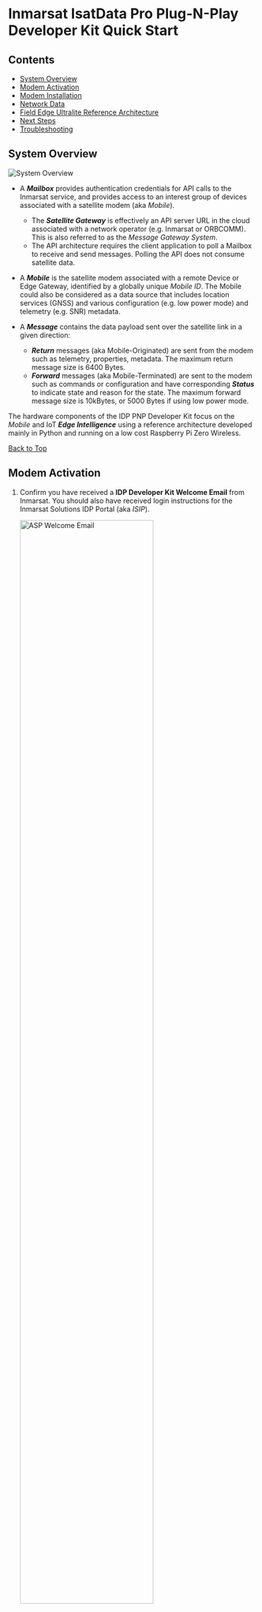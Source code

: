 # Inmarsat IsatData Pro Plug-N-Play Developer Kit Quick Start

## Contents

* [System Overview](#System-Overview)
* [Modem Activation](#Modem-Activation)
* [Modem Installation](#Modem-Installation)
* [Network Data](#Network-Data)
* [Field Edge Ultralite Reference Architecture](#Field-Edge-Ultralite-Reference-Architecture)
* [Next Steps](#Next-Steps)
* [Troubleshooting](#Troubleshooting)

## System Overview

![System Overview](media/idp-architecture.png)

* A ***Mailbox*** provides authentication credentials for API calls to the 
Inmarsat service, and provides access to an interest group of devices associated 
with a satellite modem (aka *Mobile*).
    * The ***Satellite Gateway*** is effectively an API server URL in the cloud 
    associated with a network operator (e.g. Inmarsat or ORBCOMM). This is also
    referred to as the *Message Gateway System*.
    * The API architecture requires the client application to poll a Mailbox to
    receive and send messages.  Polling the API does not consume satellite data.

* A ***Mobile*** is the satellite modem associated with a remote Device or Edge 
Gateway, identified by a globally unique *Mobile ID*.  The Mobile could also be 
considered as a data source that includes location services (GNSS) and 
various configuration (e.g. low power mode) and telemetry (e.g. SNR) metadata.

* A ***Message*** contains the data payload sent over the satellite link in a 
given direction:
  * ***Return*** messages (aka Mobile-Originated) are sent from the modem 
  such as telemetry, properties, metadata. The maximum return message size is
  6400 Bytes.
  * ***Forward*** messages (aka Mobile-Terminated) are sent to the modem such 
  as commands or configuration and have corresponding ***Status*** to indicate 
  state and reason for the state. The maximum forward message size is 10kBytes,
  or 5000 Bytes if using low power mode.

The hardware components of the IDP PNP Developer Kit focus on the *Mobile* and
IoT ***Edge Intelligence*** using a reference architecture developed mainly in
Python and running on a low cost Raspberry Pi Zero Wireless.

[Back to Top](#Contents)

## Modem Activation

1. Confirm you have received a **IDP Developer Kit Welcome Email** from
Inmarsat.  You should also have received login instructions for the Inmarsat
Solutions IDP Portal (aka *ISIP*).

    <img alt="ASP Welcome Email" src="media/ASP Welcome Email.jpg" width="75%" height="auto">

2. Login to the [**Inmarsat Solutions IDP Portal**](https://isipinmarsat.satcomhost.com/)

    1. Select **Installed Base > Devices**.
        
        <img alt="Installed Base > Devices" src="media/isip-installed-base.png" width="75%" height="auto">

    2. Click the **Mobile ID** of your ST2100 modem under the **ICCID** column,
    which should be the same as the unique **S/N** identifier on the side of 
    your modem in the format *nnnnnnnnSKYcccc*:

        <img alt="Unique Modem Identifier" src="media/st2100-label.png" width="50%" height="auto">

    1. Scroll to the bottom of the *Card/Terminal Details* page and click
    **Activate**.

    1. Complete the form by selecting the price plan from the drop down menu and
    click **Confirm** at the bottom.

        <img alt="Activation Form" src="media/isip-activate-1.png" width="75%" height="auto">

        <img alt="Activation Form 2" src="media/isip-activate-2.png" width="75%" height="auto">

    2. You should receive an email confirmation when the activation has
    completed, within a few minutes.

        <img alt="Activation Email" src="media/activation-email.png" width="75%" height="auto">

[Back to Top](#Contents)

## Modem Installation

### Vehicle Installation

1. Collect the parts of the kit required for a vehicle install.

    <img alt="Vehicle Installation Kit" src="media/mobile-kit.png" width="75%" height="auto">

    1. Magnet mount kit
    2. ST2100 modem
    3. (Optional) extension cable(s)
    4. FieldEdge Ultralite "black box"
    5. ST2100 development cable
    6. DC automotive power adapter

2. Attach the magnet mount kit to the ST2100 using the screws provided.
You can route the cable out the long or short side using the provided channel.

    <img alt="Magnet Mount Kit" src="media/magmount.png" width="36%" height="auto">
    <img alt="Magnet Mount installed" src="media/magmount-installed.png" width="45%" height="auto">

3. Connect the ST2100 to either the extension cable(s) or directly to the
"black box" cable depending the total length of cable run you need.

    <img alt="Modem to cable" src="media/modem-to-cable.png" width="45%" height="auto">

    >Note: If using for an extended period outdoors and/or to protect against
    the metal connector damaging vehicle paint, it is recommended to wrap
    the metal connection point in waterproof tape.

    <img alt="Waterproof tape" src="media/connector-tape.png" width="31%" height="auto">
    <img alt="Taped connector" src="media/teminal-water-scratch-resist.png" width="45%" height="auto">

4. Place the **ST2100** modem in a location with a clear view of the sky
in the direction of the Equator (e.g. south-facing in the northern hemisphere).
Ensure your cabling can run without being damaged.

    <img alt="Install location" src="media/terminal-vehicle-roof.png" width="45%" height="auto">
    <img alt="Cable routing" src="media/vehicle-seam.png" width="45%" height="auto">

5. Connect the **developer breakout cable** to the **Edge Ultralite** "black
box" device and the **developer breakout cable** to a power source using either
the DC automotive or AC/DC adapter cable provided

    <img alt="Breakout cable" src="media/breakout-cable.png" width="45%" height="auto">
    <img alt="Vehicle power" src="media/vehicle-power.png" width="45%" height="auto">

6. Using your preferred tablet/smartphone/PC, use the QR code or find and
connect to the WiFi network `isat-feu-device`.
The SSID password is: ***IsatIoT1!*** 
    
    An example using an iOS device is shown below:

    >NOTE: You can use the QR code on the device to automatically connect.

    <img alt="QR code" src="media/wifi-qr-code.png" width="45%" height="auto">
    <img alt="iOS attach to device WiFi" src="media/iphone-ap-connect.png" width="45%" height="auto">

6. Open a browser and navigate to `http://isatiot:5000`.  It should appear
similar to the following iOS/Safari example:

    >NOTE: If the `isatiot` hostname does not resolve,
    try `http://192.168.27.1:5000`

    <img alt="iOS Safari FEU Home page" src="media/gui-main.png" width="50%" height="auto">

7. Click **IDP** to navigate to the IDP tab.  Confirm you have a connection to
the ST2100 modem.  It should appear similar to the following iOS/Safari example:

    <img alt="[iOS Safari IDP page]" src="media/gui-idp-1.png" width="50%" height="auto">

[Back to Top](#Contents)

## Network Data

1. Using the **Inmarsat Solutions IDP Portal** (aka ISIP) select
**IDP Management > Terminals** then click your Mobile ID from the list.

2. You should see a list of **Return Messages** (aka *Mobile-Originated*) that
includes a **modemRegistration** and a location report.

    ![Network Data](media/network-data.png)

[Back to Top](#Contents)

## Field Edge Ultralite Reference Architecture

![FEU Architecture](media/idpdevkit-arch.png)

[Back to Top](#Contents)

## Next Steps

>NOTE: You can connect the edge device to the Internet on a local WiFi
connection by navigating to the `WiFi` tab on the web GUI and entering your
SSID and PSK. This is useful in order to ssh directly into the Pi0W from your
PC. You can then carry out upgrades to the latest app versions, see
*Troubleshooting* section below for more detail.

Ensure you have access to the following documentation: (right click links to open in a new tab)

* **ST2100 Product Documentation** from the [Documentation Repository](https://github.com/inmarsat-enterprise/idp-developer-kit-nda)
    
    > Note: if you cannot access the repository, contact
    enterprisesales@inmarsat.com to be added as a collaborator.

* [**IDP Messaging API**](https://developer.inmarsat.com/technology/idp/idp-messaging-api/idp-messaging-api/)
on the Inmarsat Developer Portal 

Inmarsat also provides the following open source reference material:

* [**idpmodem**](https://github.com/inmarsat/idpmodem)
Python 3.x package on PyPI and GitHub interfacing the modem using AT commands.

* [**isatdatapro-api**](https://www.npmjs.com/package/isatdatapro-api)
Node.js package on NPM interfacing a web client to the network API.

* [**FieldEdge Ultralite IDP Project**](https://github.com/inmarsat-enterprise/fieldedge-ultralite)
on GitHub

* [**Azure IoT Satellite Messaging Reference Architecture**](https://github.com/Inmarsat/isatdatapro-azure)
on GitHub

[Back to Top](#Contents)

## Troubleshooting

The following section includes information on known/observed behaviours of
the developer kit *Ultralite* platform.

### Upgrade to the latest app versions

> NOTE: for this step you will need a [GitHub Personal Access token](https://docs.github.com/en/github/authenticating-to-github/creating-a-personal-access-token).
You will also need access privileges to the [FieldEdge Ultralite repository](https://github.com/inmarsat-enterprise/fieldedge-ultralite).
If you do not have repository access, contact enterprisessales@inmarsat.com.

Connect to the Pi using SSH either over WiFi or locally using a USB adapter
connected to the `**USB**` port (*NOT* the PWR port).

From the main directory when you login, enter the following:

```
export GITHUB_TOKEN=<YourPersonalAccessToken>
docker-compose up -d --build
```

### Cannot connect to `isat-feu-device` access point

`feuwifi` sometimes will refuse an access point connection with a
**bad password** error.
This is a known issue with the community-developed tool.

First try removing and re-applying power from the FEU device, a reboot will
usually fix the problem.

If you still cannot attach to `isat-feu-device` you can try removing the
cover of the FEU edge device and connecting a micro-USB to USB adapter to
your computer and ssh locally using a terminal shell or a Windows application
such as [PuTTY](www.putty.org).

```
ssh-keygen -R "isatiot.local"

ssh pi@isatiot.local
```

>Note: On some Linux hosts you may need to lookup the MAC address using
`ifconfig` then use network-manager on the **Ethernet** Wired connection 
number with matching address and select IPv4 method as `Link-Local Only`.

### After clicking `Connect` to WiFi network page unresponsive

Sometimes the `feuwifi` connection as a Client to an upstream WiFi network
will cause localhost resolution to be lost, and you may need to connect
remotely to the FEU device to use the GUI when it is on a WiFi network.
This is a known issue with the community-developed tool.

After clicking **Connect** on the GUI WiFi tab if you have input correct
SSID and PSK credentials, you may need to switch WiFi networks from
`isat-feu-idp` to your local WiFi network then navigate to
http://isatiot:5000 to reconnect to the GUI.

Rebooting the FEU device usually also allows re-connection via the
`isat-feu-device` network.
